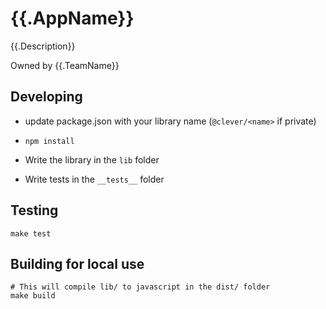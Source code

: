 # {{.AppName}}

{{.Description}}

Owned by {{.TeamName}}

## Developing

- update package.json with your library name (`@clever/<name>` if private)

- `npm install`

- Write the library in the `lib` folder

- Write tests in the `__tests__` folder

## Testing
```
make test
```

## Building for local use
```
# This will compile lib/ to javascript in the dist/ folder
make build
```
